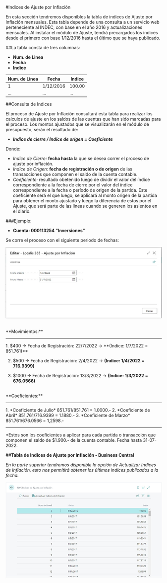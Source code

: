 
#Indices de Ajuste por Inflación


En esta sección tendremos disponibles la tabla de indices de Ajuste por Inflación mensuales. Esta tabla depende de una consulta a un servicio web perteneciente al INDEC,
con base en el año 2016 y actualizaciones mensuales.
Al instalar el módulo de Ajuste, tendrá precargados los indices desde el primero con base 1/12/2016 hasta el último que se haya publicado.

##La tabla consta de tres columnas:

* **Num. de Linea**
* **Fecha**
* **Indice**


| Num. de Linea | Fecha | Indice | 
| ----------- | ----------- | ----------- |
| 1 | 1/12/2016 | 100.00 |
| ... | ... | ... |

##Consulta de Indices


El proceso de Ajuste por Inflación consultará esta tabla para realizar los calculos de ajuste en los saldos de las cuentas que han sido marcadas para el
proceso. Los montos ajustados que se visualizarán en el módulo de presupuesto, serán el resultado de:


* ***Indice de cierre / Indice de origen  =  Coeficiente***


Donde: 

* *Indice de Cierre:* **fecha hasta** la que se desea correr el proceso de ajuste por inflación.
* *Indice de Origen:* **fecha de registración o de origen** de las transacciones que componen el saldo de la cuenta contable.
* *Coeficiente:* resultado obetenido luego de dividir el valor del índice correspondiente a la fecha de cierre por el valor del índice correspondiente a la fecha o período de origen de la partida.
Este coeficiente será el que luego, se aplicará al monto origen de la partida para obtener el monto ajustado y luego la diferencia de estos por el Ajuste, que será parte de las lineas cuando se generen los asientos en el diario.


###Ejemplo:

* **Cuenta: 000113254 "Inversiones"**

Se corre el proceso con el siguiente periodo de fechas:

![Screenshot](img/Indices/fechasAjuste.jpg)

<br>
**Movimientos:**
<hr>
1. $400  →  Fecha de Registración: 22/7/2022  → **(Indice: 1/7/2022 = 851.761)**

2. $500  →  Fecha de Registración: 2/4/2022  → **(Indice: 1/4/2022 = 716.9399)**

3. $1000  →  Fecha de Registración: 13/3/2022  → **(Indice: 1/3/2022 = 676.0566)**

<br>
**Coeficientes:**
<hr>
1. *Coeficiente de Julio* 851.761/851.761 = 1.0000.-
2. *Coeficiente de Abril* 851.761/716.9399 = 1.1880.-
3. *Coeficiente de Marzo* 851.761/676.0566 = 1,2598.-
<hr>

*Estos son los coeficientes a aplicar para cada partida o transacción que componen el saldo de $1.900.- de la cuenta contable. Fecha hasta 31-07-2022.

##**Tabla de Indices de Ajuste por Inflación - Business Central**

*En la parte superior tendremos disponible la opción de Actualizar Indices de Inflación, esto nos permitirá obtener los últimos indices publicados a la fecha.*

![Screenshot](img/Indices/indices.jpg)







